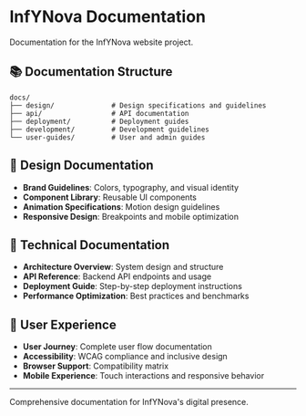 # InfYNova Documentation

Documentation for the InfYNova website project.

## 📚 Documentation Structure

```
docs/
├── design/              # Design specifications and guidelines
├── api/                 # API documentation
├── deployment/          # Deployment guides
├── development/         # Development guidelines
└── user-guides/         # User and admin guides
```

## 🎨 Design Documentation

- **Brand Guidelines**: Colors, typography, and visual identity
- **Component Library**: Reusable UI components
- **Animation Specifications**: Motion design guidelines
- **Responsive Design**: Breakpoints and mobile optimization

## 🔧 Technical Documentation

- **Architecture Overview**: System design and structure
- **API Reference**: Backend API endpoints and usage
- **Deployment Guide**: Step-by-step deployment instructions
- **Performance Optimization**: Best practices and benchmarks

## 📱 User Experience

- **User Journey**: Complete user flow documentation
- **Accessibility**: WCAG compliance and inclusive design
- **Browser Support**: Compatibility matrix
- **Mobile Experience**: Touch interactions and responsive behavior

---

Comprehensive documentation for InfYNova's digital presence.